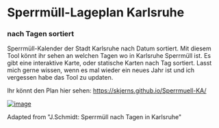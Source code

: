 # Sperrmüll-Lageplan Karlsruhe
### nach Tagen sortiert

Sperrmüll-Kalender der Stadt Karlsruhe nach Datum sortiert. Mit diesem Tool könnt ihr sehen an welchen Tagen wo in Karlsruhe Sperrmüll ist. Es gibt eine interaktive Karte, oder statische Karten nach Tag sortiert. Lasst mich gerne wissen, wenn es mal wieder ein neues Jahr ist und ich vergessen habe das Tool zu updaten.

Ihr könnt den Plan hier sehen: https://skjerns.github.io/Sperrmuell-KA/

[![image](https://user-images.githubusercontent.com/14980558/210863785-2fb7a0ef-f044-4e5d-8c7a-5f0e19d4d34b.png)](https://skjerns.github.io/Sperrmuell-KA/interactive_map.html)


Adapted from "J.Schmidt: Sperrmüll nach Tagen in Karlsruhe"
